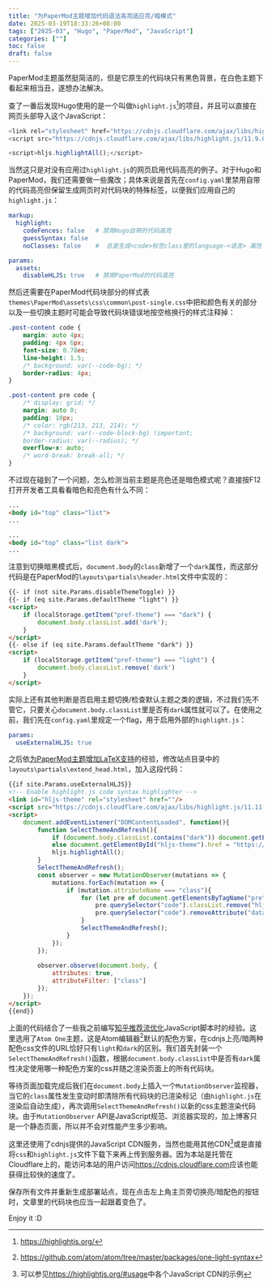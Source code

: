 ```yaml
---
title: "为PaperMod主题增加代码语法高亮适应亮/暗模式"
date: 2025-03-19T18:33:26+08:00
tags: ["2025-03", "Hugo", "PaperMod", "JavaScript"]
categories: [""]
toc: false
draft: false
---
```


PaperMod主题虽然挺简洁的，但是它原生的代码块只有黑色背景，在白色主题下看起来相当丑，遂想办法解决。

查了一番后发现Hugo使用的是一个叫做`highlight.js`[^1]的项目，并且可以直接在网页头部导入这个JavaScript：

```javascript
<link rel="stylesheet" href="https://cdnjs.cloudflare.com/ajax/libs/highlight.js/11.9.0/styles/default.min.css">
<script src="https://cdnjs.cloudflare.com/ajax/libs/highlight.js/11.9.0/highlight.min.js"></script>

<script>hljs.highlightAll();</script>
```

当然这只是对没有应用过`highlight.js`的网页启用代码高亮的例子。对于Hugo和PaperMod，我们还需要做一些魔改；具体来说是首先在`config.yaml`里禁用自带的代码高亮但保留生成网页时对代码块的特殊标签，以便我们应用自己的`highlight.js`：

```yaml
markup:
  highlight:
    codeFences: false   # 禁用Hugo自带的代码高亮
    guessSyntax: false
    noClasses: false    #  总是生成<code>标签class里的language-<语言> 属性（由用户编写Markdown时标记），让我们自己导入的highlight.js读取使用

params:
  assets:
    disableHLJS: true   # 禁用PaperMod的代码高亮
```

然后还需要在PaperMod代码块部分的样式表`themes\PaperMod\assets\css\common\post-single.css`中把和颜色有关的部分以及一些切换主题时可能会导致代码块错误地按空格换行的样式注释掉：

```css
.post-content code {
    margin: auto 4px;
    padding: 4px 6px;
    font-size: 0.78em;
    line-height: 1.5;
    /* background: var(--code-bg); */
    border-radius: 4px;
}

.post-content pre code {
    /* display: grid; */
    margin: auto 0;
    padding: 10px;
    /* color: rgb(213, 213, 214); */
    /* background: var(--code-block-bg) !important;
    border-radius: var(--radius); */
    overflow-x: auto;
    /* word-break: break-all; */
}
```

不过现在碰到了一个问题，怎么检测当前主题是亮色还是暗色模式呢？直接按F12打开开发者工具看看暗色和亮色有什么不同：

```html
...
<body id="top" class="list">
...
```

```html
...
<body id="top" class="list dark">
...
```

注意到切换暗黑模式后，`document.body`的`class`新增了一个`dark`属性，而这部分代码是在PaperMod的`layouts\partials\header.html`文件中实现的：

```html
{{- if (not site.Params.disableThemeToggle) }}
{{- if (eq site.Params.defaultTheme "light") }}
<script>
    if (localStorage.getItem("pref-theme") === "dark") {
        document.body.classList.add('dark');
    }
</script>
{{- else if (eq site.Params.defaultTheme "dark") }}
<script>
    if (localStorage.getItem("pref-theme") === "light") {
        document.body.classList.remove('dark')
    }
</script>
```

实际上还有其他判断是否启用主题切换/检查默认主题之类的逻辑，不过我们先不管它，只要关心`document.body.classList`里是否有`dark`属性就可以了。在使用之前，我们先在`config.yaml`里规定一个flag，用于启用外部的`highlight.js`：

```yaml
params:
  useExternalHLJS: true
```

之后依[为PaperMod主题增加LaTeX支持](https://blog.sorali.org/articles/2025/03/midnight-chat-0x02/#%E4%B8%BApapermod%E4%B8%BB%E9%A2%98%E5%A2%9E%E5%8A%A0latex%E6%94%AF%E6%8C%81)的经验，修改站点目录中的`layouts\partials\extend_head.html`，加入这段代码：

```html
{{if site.Params.useExternalHLJS}}
<!-- Enable highlight.js code syntax highlighter -->
<link id="hljs-theme" rel="stylesheet" href=""/>
<script src="https://cdnjs.cloudflare.com/ajax/libs/highlight.js/11.11.1/highlight.min.js" integrity="sha512-EBLzUL8XLl+va/zAsmXwS7Z2B1F9HUHkZwyS/VKwh3S7T/U0nF4BaU29EP/ZSf6zgiIxYAnKLu6bJ8dqpmX5uw==" crossorigin="anonymous" referrerpolicy="no-referrer"></script>
<script>
    document.addEventListener("DOMContentLoaded", function(){
        function SelectThemeAndRefresh(){
            if (document.body.classList.contains("dark")) document.getElementById("hljs-theme").href = "https://cdnjs.cloudflare.com/ajax/libs/highlight.js/11.11.1/styles/atom-one-dark.min.css";
            else document.getElementById("hljs-theme").href = "https://cdnjs.cloudflare.com/ajax/libs/highlight.js/11.11.1/styles/atom-one-light.min.css";
            hljs.highlightAll();
        }
        SelectThemeAndRefresh();
        const observer = new MutationObserver(mutations => {
            mutations.forEach(mutation => {
                if (mutation.attributeName === "class"){
                    for (let pre of document.getElementsByTagName("pre")){
                        pre.querySelector("code").classList.remove("hljs");
                        pre.querySelector("code").removeAttribute("data-highlighted");
                    }
                    SelectThemeAndRefresh();
                }
            });
        });
        
        observer.observe(document.body, {
            attributes: true,
            attributeFilter: ["class"]
        });
    });
</script>
{{end}}
```

上面的代码结合了一些我之前编写[知乎推荐流优化](https://blog.sorali.org/articles/2024/06/optimize-zhihu-web-page-with-additional-javascript/)JavaScript脚本时的经验。这里选用了`Atom One`主题，这是Atom编辑器[^2]默认的配色方案，在cdnjs上亮/暗两种配色css文件的URL恰好只有`light`和`dark`的区别。我们首先封装一个`SelectThemeAndRefresh()`函数，根据`document.body.classList`中是否有`dark`属性决定使用哪一种配色方案的css并随之渲染页面上的所有代码块。

等待页面加载完成后我们在`document.body`上插入一个`MutationObserver`监视器，当它的`class`属性发生变动时即清除所有代码块的已渲染标记（由`highlight.js`在渲染后自动生成），再次调用`SelectThemeAndRefresh()`以新的css主题渲染代码块。由于`MutationObserver` API是JavaScript规范、浏览器实现的，加上博客只是一个静态页面，所以并不会对性能产生多少影响。

这里还使用了cdnjs提供的JavaScript CDN服务，当然也能用其他CDN[^3]或是直接将`css`和`highlight.js`文件下载下来再上传到服务器。因为本站是托管在Cloudflare上的，能访问本站的用户访问<https://cdnjs.cloudflare.com>应该也能获得比较快的速度了。

保存所有文件并重新生成部署站点，现在点击左上角主页旁切换亮/暗配色的按钮时，文章里的代码块也应当一起跟着变色了。

Enjoy it :D

[^1]:<https://highlightjs.org/>
[^2]:<https://github.com/atom/atom/tree/master/packages/one-light-syntax>
[^3]:可以参见<https://highlightjs.org/#usage>中各个JavaScript CDN的示例
